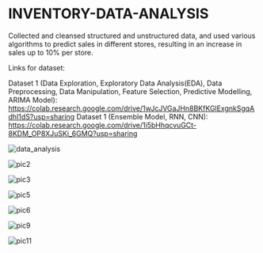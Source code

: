 # INVENTORY-DATA-ANALYSIS
Collected and cleansed structured and unstructured data, and used various algorithms to predict sales in different stores, resulting in an increase in sales up to 10% per store.

Links for dataset:

Dataset 1 (Data Exploration, Exploratory Data Analysis(EDA), Data Preprocessing, Data Manipulation, Feature Selection, Predictive Modelling, ARIMA Model): https://colab.research.google.com/drive/1wJcJVGaJHn8BKfKGlExgnkSgqAdhI1dS?usp=sharing
Dataset 1 (Ensemble Model, RNN, CNN): https://colab.research.google.com/drive/1i5bHhqcvuGCt-8KDM_OP8XJuSKi_6GMQ?usp=sharing
    
![data_analysis ](https://github.com/aakanksha-a/INVENTORY-DATA-ANALYSIS/assets/116039963/0bf0c983-4e81-487e-aa39-9a3172835a91)

![pic2](https://github.com/aakanksha-a/INVENTORY-DATA-ANALYSIS/assets/116039963/fde10966-6a58-46dc-b861-74c3b410b3af)

![pic3](https://github.com/aakanksha-a/INVENTORY-DATA-ANALYSIS/assets/116039963/ae7427da-9021-460b-b7a6-6d754893c038)

![pic5](https://github.com/aakanksha-a/INVENTORY-DATA-ANALYSIS/assets/116039963/fe2ebbd0-b9bb-4eb1-831f-a678a959118d)

![pic6](https://github.com/aakanksha-a/INVENTORY-DATA-ANALYSIS/assets/116039963/67c2ec1b-ff85-4511-a959-f4870fad0f55)

![pic9](https://github.com/aakanksha-a/INVENTORY-DATA-ANALYSIS/assets/116039963/90f77d86-4f0d-4da8-b238-2df22b136d7d)

![pic11](https://github.com/aakanksha-a/INVENTORY-DATA-ANALYSIS/assets/116039963/965d1204-19af-4524-9c34-e1d8bd145b58)


